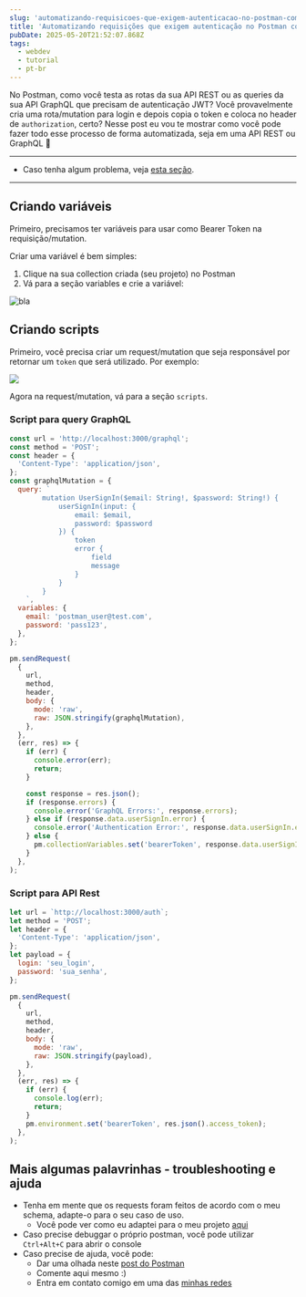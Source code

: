 ```yaml
---
slug: 'automatizando-requisicoes-que-exigem-autenticacao-no-postman-com-pre-requests'
title: 'Automatizando requisições que exigem autenticação no Postman com pre-requests'
pubDate: 2025-05-20T21:52:07.868Z
tags:
  - webdev
  - tutorial
  - pt-br
---
```


No Postman, como você testa as rotas da sua API REST ou as queries da sua API GraphQL que precisam de autenticação JWT? Você provavelmente cria uma rota/mutation para login e depois copia o token e coloca no header de `authorization`, certo? Nesse post eu vou te mostrar como você pode fazer todo esse processo de forma automatizada, seja em uma API REST ou GraphQL 🚀

---

- Caso tenha algum problema, veja [esta seção](#mais-algumas-palavrinhas-troubleshooting-e-ajuda).

---

## Criando variáveis

Primeiro, precisamos ter variáveis para usar como Bearer Token na requisição/mutation.

Criar uma variável é bem simples:

1. Clique na sua collection criada (seu projeto) no Postman
2. Vá para a seção variables e crie a variável:

![bla](/assets/automatizando-auth-postman-pre-requests/bearer-token.png)

## Criando scripts

Primeiro, você precisa criar um request/mutation que seja responsável por retornar um `token` que será utilizado. Por exemplo:

![](/assets/automatizando-auth-postman-pre-requests/creating-scripts.webp)

Agora na request/mutation, vá para a seção `scripts`.

### Script para query GraphQL

```js
const url = 'http://localhost:3000/graphql';
const method = 'POST';
const header = {
  'Content-Type': 'application/json',
};
const graphqlMutation = {
  query: `
        mutation UserSignIn($email: String!, $password: String!) {
            userSignIn(input: {
                email: $email,
                password: $password
            }) {
                token
                error {
                    field
                    message
                }
            }
        }
    `,
  variables: {
    email: 'postman_user@test.com',
    password: 'pass123',
  },
};

pm.sendRequest(
  {
    url,
    method,
    header,
    body: {
      mode: 'raw',
      raw: JSON.stringify(graphqlMutation),
    },
  },
  (err, res) => {
    if (err) {
      console.error(err);
      return;
    }

    const response = res.json();
    if (response.errors) {
      console.error('GraphQL Errors:', response.errors);
    } else if (response.data.userSignIn.error) {
      console.error('Authentication Error:', response.data.userSignIn.error);
    } else {
      pm.collectionVariables.set('bearerToken', response.data.userSignIn.token);
    }
  },
);
```

### Script para API Rest

```js
let url = `http://localhost:3000/auth`;
let method = 'POST';
let header = {
  'Content-Type': 'application/json',
};
let payload = {
  login: 'seu_login',
  password: 'sua_senha',
};

pm.sendRequest(
  {
    url,
    method,
    header,
    body: {
      mode: 'raw',
      raw: JSON.stringify(payload),
    },
  },
  (err, res) => {
    if (err) {
      console.log(err);
      return;
    }
    pm.environment.set('bearerToken', res.json().access_token);
  },
);
```

## Mais algumas palavrinhas - troubleshooting e ajuda

- Tenha em mente que os requests foram feitos de acordo com o meu schema, adapte-o para o seu caso de uso.
  - Você pode ver como eu adaptei para o meu projeto [aqui](https://github.com/gustav0d/wbonk?tab=readme-ov-file#postman)
- Caso precise debuggar o próprio postman, você pode utilizar `Ctrl+Alt+C` para abrir o console
- Caso precise de ajuda, você pode:
  - Dar uma olhada neste [post do Postman](https://blog.postman.com/powerful-debugging-with-the-postman-console/)
  - Comente aqui mesmo :)
  - Entra em contato comigo em uma das [minhas redes](/contact)
